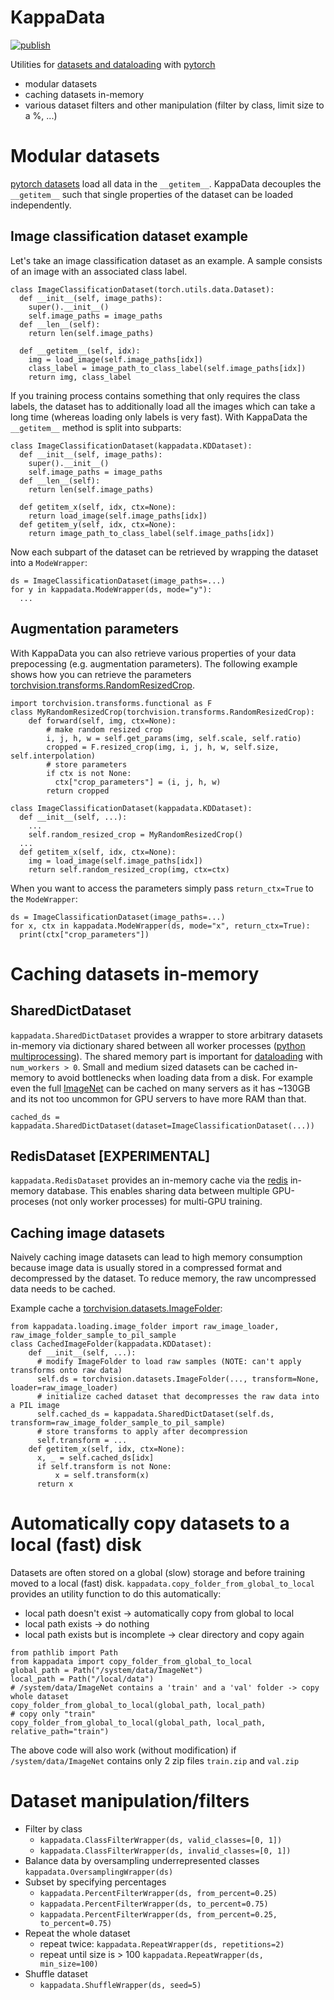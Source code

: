 # KappaData

[![publish](https://github.com/BenediktAlkin/KappaData/actions/workflows/publish.yaml/badge.svg)](https://github.com/BenediktAlkin/KappaData/actions/workflows/publish.yaml)

Utilities for [datasets and dataloading](https://pytorch.org/tutorials/beginner/basics/data_tutorial.html) with [pytorch](https://pytorch.org/)
- modular datasets
- caching datasets in-memory
- various dataset filters and other manipulation (filter by class, limit size to a %, ...)

# Modular datasets
[pytorch datasets](https://pytorch.org/tutorials/beginner/basics/data_tutorial.html) load all data in the `__getitem__`.
KappaData decouples the `__getitem__` such that single properties of the dataset can be loaded independently.
## Image classification dataset example
Let's take an image classification dataset as an example. A sample consists of an image with an associated class label. 
```
class ImageClassificationDataset(torch.utils.data.Dataset):
  def __init__(self, image_paths):
    super().__init__()
    self.image_paths = image_paths
  def __len__(self):
    return len(self.image_paths)
    
  def __getitem__(self, idx):
    img = load_image(self.image_paths[idx])
    class_label = image_path_to_class_label(self.image_paths[idx])
    return img, class_label
```

If you training process contains something that only requires the class labels, the dataset has to additionally load 
all the images which can take a long time (whereas loading only labels is very fast).
With KappaData the `__getitem__` method is split into subparts:
```
class ImageClassificationDataset(kappadata.KDDataset):
  def __init__(self, image_paths):
    super().__init__()
    self.image_paths = image_paths
  def __len__(self):
    return len(self.image_paths)
    
  def getitem_x(self, idx, ctx=None):
    return load_image(self.image_paths[idx])
  def getitem_y(self, idx, ctx=None):
    return image_path_to_class_label(self.image_paths[idx])
```
Now each subpart of the dataset can be retrieved by wrapping the dataset into a `ModeWrapper`:
```
ds = ImageClassificationDataset(image_paths=...)
for y in kappadata.ModeWrapper(ds, mode="y"):
  ...
```

## Augmentation parameters
With KappaData you can also retrieve various properties of your data prepocessing (e.g. augmentation parameters).
The following example shows how you can retrieve the parameters [torchvision.transforms.RandomResizedCrop](https://pytorch.org/vision/main/generated/torchvision.transforms.RandomResizedCrop.html).
```
import torchvision.transforms.functional as F
class MyRandomResizedCrop(torchvision.transforms.RandomResizedCrop):
    def forward(self, img, ctx=None):
        # make random resized crop
        i, j, h, w = self.get_params(img, self.scale, self.ratio)
        cropped = F.resized_crop(img, i, j, h, w, self.size, self.interpolation)
        # store parameters
        if ctx is not None:
          ctx["crop_parameters"] = (i, j, h, w)
        return cropped
  
class ImageClassificationDataset(kappadata.KDDataset):
  def __init__(self, ...):
    ...
    self.random_resized_crop = MyRandomResizedCrop()
  ...
  def getitem_x(self, idx, ctx=None):
    img = load_image(self.image_paths[idx])
    return self.random_resized_crop(img, ctx=ctx)
```

When you want to access the parameters simply pass `return_ctx=True` to the `ModeWrapper`:
```
ds = ImageClassificationDataset(image_paths=...)
for x, ctx in kappadata.ModeWrapper(ds, mode="x", return_ctx=True):
  print(ctx["crop_parameters"])
```

# Caching datasets in-memory
## SharedDictDataset
`kappadata.SharedDictDataset` provides a wrapper to store arbitrary datasets in-memory via dictionary shared between all 
worker processes ([python multiprocessing](https://docs.python.org/3/library/multiprocessing.html)).
The shared memory part is important for [dataloading](https://pytorch.org/docs/stable/data.html#torch.utils.data.DataLoader) 
with `num_workers > 0`. Small and medium sized datasets can be cached in-memory to avoid bottlenecks when loading data
from a disk. For example even the full [ImageNet](https://www.image-net.org/) can be cached on many servers
as it has ~130GB and its not too uncommon for GPU servers to have more RAM than that.

`cached_ds = kappadata.SharedDictDataset(dataset=ImageClassificationDataset(...))`

## RedisDataset [EXPERIMENTAL]
`kappadata.RedisDataset` provides an in-memory cache via the [redis](https://redis.io/) in-memory database.
This enables sharing data between multiple GPU-proceses (not only worker processes) for multi-GPU training.

## Caching image datasets
Naively caching image datasets can lead to high memory consumption because image data is usually stored in a compressed
format and decompressed by the dataset. To reduce memory, the raw uncompressed data needs to be cached.

Example cache a [torchvision.datasets.ImageFolder](https://pytorch.org/vision/stable/generated/torchvision.datasets.ImageFolder.html):
```
from kappadata.loading.image_folder import raw_image_loader, raw_image_folder_sample_to_pil_sample 
class CachedImageFolder(kappadata.KDDataset):
    def __init__(self, ...):
      # modify ImageFolder to load raw samples (NOTE: can't apply transforms onto raw data)
      self.ds = torchvision.datasets.ImageFolder(..., transform=None, loader=raw_image_loader)
      # initialize cached dataset that decompresses the raw data into a PIL image
      self.cached_ds = kappadata.SharedDictDataset(self.ds, transform=raw_image_folder_sample_to_pil_sample)
      # store transforms to apply after decompression
      self.transform = ...
    def getitem_x(self, idx, ctx=None):
      x, _ = self.cached_ds[idx]
      if self.transform is not None:
          x = self.transform(x)
      return x
```


# Automatically copy datasets to a local (fast) disk
Datasets are often stored on a global (slow) storage and before training moved to a local (fast) disk.
`kappadata.copy_folder_from_global_to_local` provides an utility function to do this automatically:
- local path doesn't exist -> automatically copy from global to local
- local path exists -> do nothing
- local path exists but is incomplete -> clear directory and copy again

```
from pathlib import Path
from kappadata import copy_folder_from_global_to_local
global_path = Path("/system/data/ImageNet")
local_path = Path("/local/data")
# /system/data/ImageNet contains a 'train' and a 'val' folder -> copy whole dataset
copy_folder_from_global_to_local(global_path, local_path)
# copy only "train"
copy_folder_from_global_to_local(global_path, local_path, relative_path="train")
```
The above code will also work (without modification) if `/system/data/ImageNet` contains only 2 zip files 
`train.zip` and `val.zip`


# Dataset manipulation/filters
- Filter by class 
  - `kappadata.ClassFilterWrapper(ds, valid_classes=[0, 1])`
  - `kappadata.ClassFilterWrapper(ds, invalid_classes=[0, 1])`
- Balance data by oversampling underrepresented classes `kappadata.OversamplingWrapper(ds)`
- Subset by specifying percentages 
  - `kappadata.PercentFilterWrapper(ds, from_percent=0.25)`
  - `kappadata.PercentFilterWrapper(ds, to_percent=0.75)`
  - `kappadata.PercentFilterWrapper(ds, from_percent=0.25, to_percent=0.75)`
- Repeat the whole dataset
  - repeat twice: `kappadata.RepeatWrapper(ds, repetitions=2)`
  - repeat until size is > 100 `kappadata.RepeatWrapper(ds, min_size=100)`
- Shuffle dataset
  - `kappadata.ShuffleWrapper(ds, seed=5)`